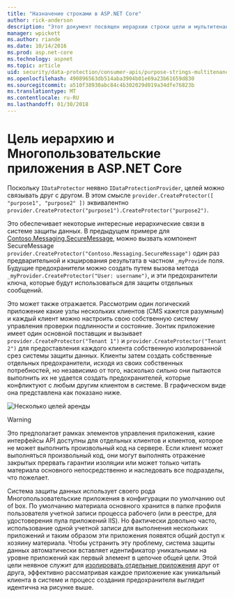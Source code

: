 ```yaml
---
title: "Назначение строками в ASP.NET Core"
author: rick-anderson
description: "Этот документ посвящен иерархии строки цели и мультитенантностью, по отношению к интерфейсам API защиты данных ASP.NET Core."
manager: wpickett
ms.author: riande
ms.date: 10/14/2016
ms.prod: asp.net-core
ms.technology: aspnet
ms.topic: article
uid: security/data-protection/consumer-apis/purpose-strings-multitenancy
ms.openlocfilehash: 490896563db514aba3904b01e69a23b61659d830
ms.sourcegitcommit: a510f38930abc84c4b302029d019a34dfe76823b
ms.translationtype: MT
ms.contentlocale: ru-RU
ms.lasthandoff: 01/30/2018
---
```

# <a name="purpose-hierarchy-and-multi-tenancy-in-aspnet-core"></a>Цель иерархию и Многопользовательские приложения в ASP.NET Core

Поскольку `IDataProtector` неявно `IDataProtectionProvider`, целей можно связывать друг с другом. В этом смысле `provider.CreateProtector([ "purpose1", "purpose2" ])` эквивалентно `provider.CreateProtector("purpose1").CreateProtector("purpose2")`.

Это обеспечивает некоторые интересные иерархические связи в системе защиты данных. В предыдущем примере для [Contoso.Messaging.SecureMessage](purpose-strings.md#data-protection-contoso-purpose), можно вызвать компонент SecureMessage `provider.CreateProtector("Contoso.Messaging.SecureMessage")` один раз предварительной и кэширования результата в частном `_myProvide` поля. Будущие предохранители можно создать путем вызова метода `_myProvider.CreateProtector("User: username")`, и эти предохранители ключа, которые будут использоваться для защиты отдельных сообщений.

Это может также отражается. Рассмотрим один логический приложение какие узлы нескольких клиентов (CMS кажется разумным) и каждый клиент можно настроить свою собственную систему управления проверки подлинности и состояние. Зонтик приложение имеет один основной поставщик и вызывает `provider.CreateProtector("Tenant 1")` и `provider.CreateProtector("Tenant 2")` для предоставления каждого клиента собственную изолированной срез системы защиты данных. Клиенты затем создать собственные отдельных предохранители, исходя из своих собственных потребностей, но независимо от того, насколько сильно они пытаются выполнить их не удается создать предохранителей, которые конфликтуют с любым другим клиентом в системе. В графическом виде она представлена как показано ниже.

![Несколько целей аренды](purpose-strings-multitenancy/_static/purposes-multi-tenancy.png)

>[!WARNING]
> Это предполагает рамках элементов управления приложения, какие интерфейсы API доступны для отдельных клиентов и клиентов, которое не может выполнить произвольный код на сервере. Если клиент может выполняться произвольный код, они могут выполнять отражение закрытых прервать гарантии изоляции или может только читать материала основного непосредственно и наследовать все подразделы, что пожелает.

Система защиты данных использует своего рода Многопользовательские приложения в конфигурации по умолчанию out of box. По умолчанию материала основного хранится в папке профиля пользователя учетной записи процесса рабочего (или в реестре, для удостоверения пула приложений IIS). Но фактически довольно часто, использование одной учетной записи для выполнения нескольких приложений и таким образом эти приложения появятся общий доступ к хозяину материала. Чтобы устранить эту проблему, система защиты данных автоматически вставляет идентификатор уникальными на уровне приложений как первый элемент в цепочке общей цели. Этой цели неявное служит для [изолировать отдельные приложения](xref:security/data-protection/configuration/overview#per-application-isolation) друг от друга, эффективно рассматривая каждое приложение как уникальный клиента в системе и процесс создания предохранителя выглядит идентична на рисунке выше.
